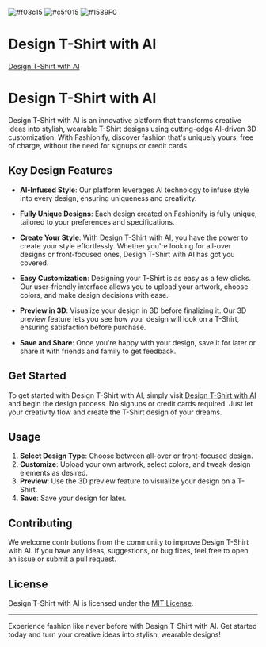 

 ![#f03c15](https://www.iconsdb.com/icons/download/color/f03c15/circle-16.png)
 ![#c5f015](https://www.iconsdb.com/icons/download/color/c5f015/circle-16.png) 
 ![#1589F0](https://www.iconsdb.com/icons/download/color/1589F0/circle-16.png)
# Design T-Shirt with AI

[Design T-Shirt with AI](https://tshirt-desin.netlify.app)


# Design T-Shirt with AI

Design T-Shirt with AI is an innovative platform that transforms creative ideas into stylish, wearable T-Shirt designs using cutting-edge AI-driven 3D customization. With Fashionify, discover fashion that's uniquely yours, free of charge, without the need for signups or credit cards.

## Key Design Features

- **AI-Infused Style**: Our platform leverages AI technology to infuse style into every design, ensuring uniqueness and creativity.
  
- **Fully Unique Designs**: Each design created on Fashionify is fully unique, tailored to your preferences and specifications.
  
- **Create Your Style**: With Design T-Shirt with AI, you have the power to create your style effortlessly. Whether you're looking for all-over designs or front-focused ones, Design T-Shirt with AI has got you covered.
  
- **Easy Customization**: Designing your T-Shirt is as easy as a few clicks. Our user-friendly interface allows you to upload your artwork, choose colors, and make design decisions with ease.
  
- **Preview in 3D**: Visualize your design in 3D before finalizing it. Our 3D preview feature lets you see how your design will look on a T-Shirt, ensuring satisfaction before purchase.
  
- **Save and Share**: Once you're happy with your design, save it for later or share it with friends and family to get feedback.

## Get Started

To get started with Design T-Shirt with AI, simply visit [Design T-Shirt with AI](https://tshirt-desin.netlify.app) and begin the design process. No signups or credit cards required. Just let your creativity flow and create the T-Shirt design of your dreams.

## Usage

1. **Select Design Type**: Choose between all-over or front-focused design.
2. **Customize**: Upload your own artwork, select colors, and tweak design elements as desired.
3. **Preview**: Use the 3D preview feature to visualize your design on a T-Shirt.
4. **Save**: Save your design for later.

## Contributing

We welcome contributions from the community to improve Design T-Shirt with AI. If you have any ideas, suggestions, or bug fixes, feel free to open an issue or submit a pull request.

## License

Design T-Shirt with AI is licensed under the [MIT License](LICENSE).

---

Experience fashion like never before with Design T-Shirt with AI. Get started today and turn your creative ideas into stylish, wearable designs!


